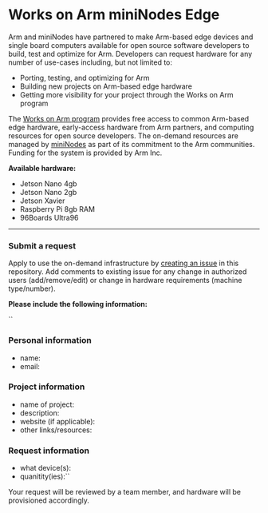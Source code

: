 # Works on Arm miniNodes Edge

Arm and miniNodes have partnered to make Arm-based edge devices and single board computers available for open source software developers to build, test and optimize for Arm. Developers can request hardware for any number of use-cases including, but not limited to:

- Porting, testing, and optimizing for Arm 
- Building new projects on Arm-based edge hardware
- Getting more visibility for your project through the Works on Arm program

The [Works on Arm program]( https://www.worksonarm.com/) provides free access to common Arm-based edge hardware, early-access hardware from Arm partners, and computing resources for open source developers. The on-demand resources are managed by [miniNodes]( https://www.mininodes.com/) as part of its commitment to the Arm communities. Funding for the system is provided by Arm Inc.

**Available hardware:**
- Jetson Nano 4gb
- Jetson Nano 2gb
- Jetson Xavier
- Raspberry Pi 8gb RAM
- 96Boards Ultra96

---

### Submit a request

Apply to use the on-demand infrastructure by [creating an issue]( https://github.com/WorksOnArm/mininodes-arm-edge/issues/new/choose) in this repository.
Add comments to existing issue for any change in authorized users (add/remove/edit) or change in hardware requirements (machine type/number). 

**Please include the following information:**

``
### Personal information
- name: 
- email:

### Project information
- name of project:
- description:
- website (if applicable):
- other links/resources:

### Request information
- what device(s):
- quanitity(ies):``

Your request will be reviewed by a team member, and hardware will be provisioned accordingly.
